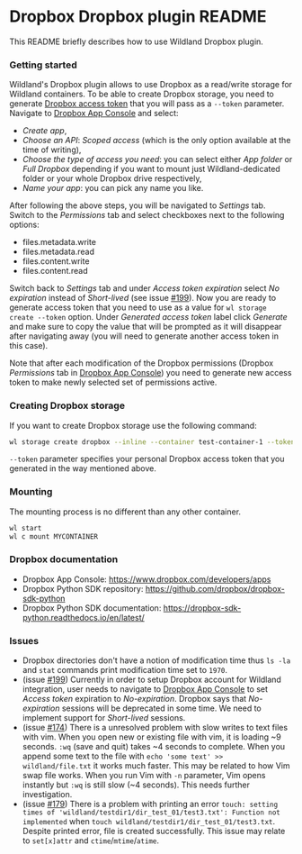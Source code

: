 # Dropbox Dropbox plugin README

This README briefly describes how to use Wildland Dropbox plugin.

### Getting started

Wildland's Dropbox plugin allows to use Dropbox as a read/write storage for Wildland containers. To be able to create Dropbox storage, you need to generate [Dropbox access token][1] that you will pass as a `--token` parameter. Navigate to [Dropbox App Console][2] and select:
- _Create app_,
- _Choose an API_: _Scoped access_ (which is the only option available at the time of writing),
- _Choose the type of access you need_: you can select either _App folder_ or _Full Dropbox_ depending if you want to mount just Wildland-dedicated folder or your whole Dropbox drive respectively,
- _Name your app_: you can pick any name you like.

After following the above steps, you will be navigated to _Settings_ tab. Switch to the _Permissions_ tab and select checkboxes next to the following options:
- files.metadata.write
- files.metadata.read
- files.content.write
- files.content.read

Switch back to _Settings_ tab and under _Access token expiration_ select _No expiration_ instead of _Short-lived_ (see issue [#199](#issue199)). Now you are ready to generate access token that you need to use as a value for `wl storage create --token` option. Under _Generated access token_ label click _Generate_ and make sure to copy the value that will be prompted as it will disappear after navigating away (you will need to generate another access token in this case).

Note that after each modification of the Dropbox permissions (Dropbox _Permissions_ tab in [Dropbox App Console][2]) you need to generate new access token to make newly selected set of permissions active.

### Creating Dropbox storage

If you want to create Dropbox storage use the following command:
```bash
wl storage create dropbox --inline --container test-container-1 --token DROPBOX_ACCESS_TOKEN
```
`--token` parameter specifies your personal Dropbox access token that you generated in the way mentioned above.

### Mounting

The mounting process is no different than any other container.

```bash
wl start
wl c mount MYCONTAINER
```

### Dropbox documentation

* Dropbox App Console: https://www.dropbox.com/developers/apps
* Dropbox Python SDK repository: https://github.com/dropbox/dropbox-sdk-python
* Dropbox Python SDK documentation: https://dropbox-sdk-python.readthedocs.io/en/latest/

### Issues

* Dropbox directories don't have a notion of modification time thus `ls -la` and `stat` commands print modification time set to `1970`.
* <a name="issue199"></a>(issue [#199][3]) Currently in order to setup Dropbox account for Wildland integration, user needs to navigate to [Dropbox App Console][1] to set _Access token_ expiration to _No-expiration_. Dropbox says that _No-expiration_ sessions will be deprecated in some time. We need to implement support for _Short-lived_ sessions.
* (issue [#174][4]) There is a unresolved problem with slow writes to text files with vim. When you open new or existing file with vim, it is loading ~9 seconds. `:wq` (save and quit) takes ~4 seconds to complete. When you append some text to the file with `echo 'some text' >> wildland/file.txt` it works much faster. This may be related to how Vim swap file works. When you run Vim with `-n` parameter, Vim opens instantly but `:wq` is still slow (~4 seconds). This needs further investigation.
* (issue [#179][5]) There is a problem with printing an error `touch: setting times of 'wildland/testdir1/dir_test_01/test3.txt': Function not implemented` when `touch wildland/testdir1/dir_test_01/test3.txt`. Despite printed error, file is created successfully. This issue may relate to `set[x]attr` and `ctime`/`mtime`/`atime`.

[1]: https://www.dropbox.com/lp/developers/reference/oauth-guide
[2]: https://www.dropbox.com/developers/apps
[3]: https://gitlab.com/wildland/wildland-client/-/issues/199
[4]: https://gitlab.com/wildland/wildland-client/-/issues/174
[5]: https://gitlab.com/wildland/wildland-client/-/issues/179
